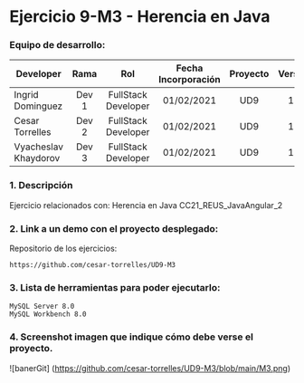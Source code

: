 # Ejercicio 9-M3 -  Herencia en Java 

### Equipo de desarrollo:

| Developer | Rama | Rol | Fecha Incorporación | Proyecto | Versión |
| --- | :---:  | :---:  | :---:  | :---: | :---:  |
| Ingrid Dominguez | Dev 1 | FullStack Developer | 01/02/2021 | UD9  | 1.0  |
| Cesar Torrelles | Dev 2 | FullStack Developer | 01/02/2021 | UD9  | 1.0  | 
| Vyacheslav Khaydorov | Dev 3 | FullStack Developer| 01/02/2021 | UD9  | 1.0  |

### 1. Descripción

Ejercicio  relacionados con:
Herencia en Java
CC21_REUS_JavaAngular_2

###  2. Link a un demo con el proyecto desplegado:

Repositorio de los ejercicios:
```
https://github.com/cesar-torrelles/UD9-M3
```
###   3. Lista de herramientas para poder ejecutarlo:
```
MySQL Server 8.0
MySQL Workbench 8.0
```
###  4. Screenshot imagen que indique cómo debe verse el proyecto.
![banerGit] (https://github.com/cesar-torrelles/UD9-M3/blob/main/M3.png)
